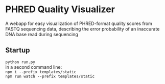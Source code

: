 # PHRED Quality Visualizer

A webapp for easy visualization of PHRED-format quality scores from FASTQ sequencing data, describing the error probability of an inaccurate DNA base read during sequencing

## Startup

 ```python run.py```<br>
in a second command line: <br>
```npm i --prefix templates/static``` <br>
```npm run watch --prefix templates/static```
